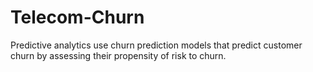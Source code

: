 # Telecom-Churn
Predictive analytics use churn prediction models that predict customer churn by assessing their propensity of risk to churn.
